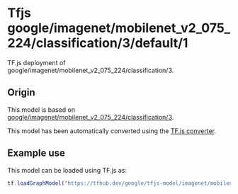 # Tfjs google/imagenet/mobilenet_v2_075_224/classification/3/default/1
TF.js deployment of google/imagenet/mobilenet_v2_075_224/classification/3.

<!-- parent-model: google/imagenet/mobilenet_v2_075_224/classification/3 -->

## Origin

This model is based on [google/imagenet/mobilenet_v2_075_224/classification/3](https://tfhub.dev/google/imagenet/mobilenet_v2_075_224/classification/3).

This model has been automatically converted using the [TF.js converter](https://github.com/tensorflow/tfjs/tree/master/tfjs-converter).

## Example use
This model can be loaded using TF.js as:

```javascript
tf.loadGraphModel("https://tfhub.dev/google/tfjs-model/imagenet/mobilenet_v2_075_224/classification/3/default/1", { fromTFHub: true })
```
